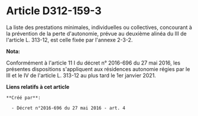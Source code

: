 # Article D312-159-3

La liste des prestations minimales, individuelles ou collectives, concourant à la prévention de la perte d'autonomie, prévue
au deuxième alinéa du III de l'article L. 313-12, est celle fixée par l'annexe 2-3-2.

**Nota:**

Conformément à l'article 11 I du décret n° 2016-696 du 27 mai 2016, les présentes dispositions s'appliquent aux résidences
autonomie régies par le III et le IV de l'article L. 313-12 au plus tard le 1er janvier 2021.

**Liens relatifs à cet article**

	**Créé par**:

	  - Décret n°2016-696 du 27 mai 2016 - art. 4
